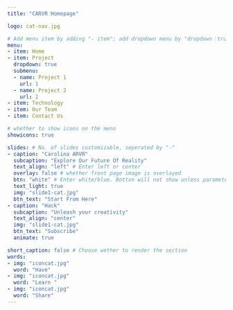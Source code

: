 ```yaml
---
title: "CARVR Homepage"

logo: cat-nav.jpg

# Add menu item by adding "- item"; add dropdown menu by "dropdown：true"
menu:
- item: Home
- item: Project
  dropdown: true
  submenu: 
  - name: Project 1
    url: 1
  - name: Project 2
    url: 2
- item: Technology
- item: Our Team
- item: Contact Us

# whether to show icons on the meno
showicons: true

slides: # No. of slides customizable, seperated by "-"
- caption: "Carolina ARVR"
  subcaption: "Explore Our Future Of Reality"
  text_align: "left" # Enter left or center
  overlay: false # whether front page image is overlayed 
  btn: "white" # Enter white/blue. Botton will not show unless parameter is entered
  text_light: true
  img: "slide1-cat.jpg"
  btn_text: "Start From Here"
- caption: "Hack"
  subcaption: "Unleash your creativity"
  text_align: "center"
  img: "slide1-cat.jpg"
  btn_text: "Subscribe"
  animate: true

short_caption: false # Choose wether to render the section
words:
- img: "iconcat.jpg"
  word: "Have"
- img: "iconcat.jpg"
  word: "Learn "
- img: "iconcat.jpg"
  word: "Share"
---
```

